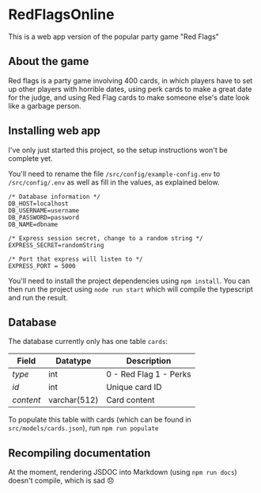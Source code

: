 # RedFlagsOnline
This is a web app version of the popular party game "Red Flags"

## About the game
Red flags is a party game involving 400 cards, in which players have to set up other players with horrible dates, using perk cards to make a great date for the judge, and using Red Flag cards to make someone else's date look like a  garbage person.

## Installing web app
I've only just started this project, so the setup instructions won't be complete yet.

You'll need to rename the file `/src/config/example-config.env` to `/src/config/.env` as well as fill in the values, as explained below.
```
/* Database information */
DB_HOST=localhost 
DB_USERNAME=username
DB_PASSWORD=password
DB_NAME=dbname

/* Express session secret, change to a random string */
EXPRESS_SECRET=randomString

/* Port that express will listen to */
EXPRESS_PORT = 5000
```
You'll need to install the project dependencies using `npm install`. You can then run the project using `node run start` which will compile the typescript and run the result.

## Database
The database currently only has one table `cards`:

| Field   | Datatype | Description            |
|---------|----------|------------------------|
| *type*   | int      | 0 - Red Flag 1 - Perks |
| *id*      | int      | Unique card ID         |
| *content* | varchar(512)    | Card content           |


To populate this table with cards (which can be found in `src/models/cards.json`), run `npm run populate`

## Recompiling documentation
At the moment, rendering JSDOC into Markdown (using `npm run docs`) doesn't compile, which is sad 😞
